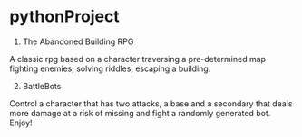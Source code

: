 # pythonProject
1. The Abandoned Building RPG

A classic rpg based on a character traversing a pre-determined map fighting enemies, solving riddles, escaping a building.

2. BattleBots

Control a character that has two attacks, a base and a secondary that deals more damage at a risk of missing and fight a randomly generated bot.
Enjoy!
